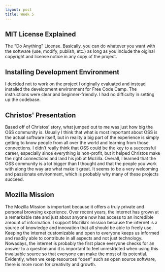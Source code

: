 ```yaml
---
layout: post
title: Week 5
---
```


## MIT License Explained
The "Do Anything" License. Basically, you can do whatever you want with the software (use, modify, publish, etc.) as long as you include the oiginal copyright and license notice in any copy of the project.

## Installing Development Environment
I decided not to work on the project I originally evaluated and instead installed the development environment for Free Code Camp. The instructions were clear and beginner-friendly. I had no difficulty in setting up the codebase. 

## Christos' Presentation

Based off of Christos’ story, what jumped out to me was just how big the OSS community is. Usually I think that what is most important about OSS is the actual software itself, but in reality a big part of the experience is simply getting to know people from all over the world and learning from those connections. I didn’t really think that OSS could be the key to a successful career, especially since everything is non-profit, but it helped Christos make the right connections and land his job at Mozilla. Overall, I learned that the OSS community is a lot bigger than I thought and that the people you work with along the way are what make it great. It seems to be a very welcoming and passionate environment, which is probably why many of these projects succeed.

## Mozilla Mission

The Mozilla Mission is important because it offers a truly private and personal browsing experience. Over recent years, the internet has grown at a remarkable rate and just about anyone now has access to an incredible amount of information. I support Mozilla’s mission because the internet is a source of knowledge and innovation that all should be able to freely use. Keeping the internet customizable and open to everyone keeps us informed and readily able to contribute in all aspects and not just technology. Nowadays, the internet is probably the first place everyone checks for an answer to a question and it is important to feel unrestricted when using this invaluable source so that everyone can make the most of its potential. Evidently, when we keep resources “open” such as open source software, there is more room for creativity and growth.
